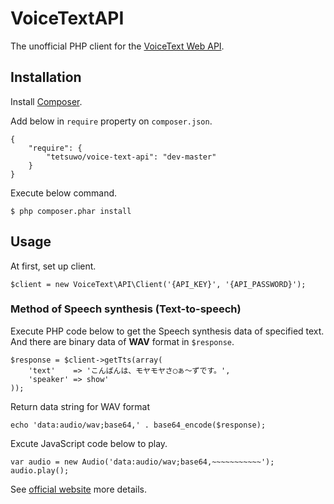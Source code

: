 VoiceTextAPI
============

The unofficial PHP client for the [VoiceText Web API](https://cloud.voicetext.jp/webapi).


Installation
------------

Install [Composer](https://getcomposer.org/).

Add below in `require` property on `composer.json`.

    {
        "require": {
            "tetsuwo/voice-text-api": "dev-master"
        }
    }

Execute below command.

    $ php composer.phar install


Usage
-----

At first, set up client.

    $client = new VoiceText\API\Client('{API_KEY}', '{API_PASSWORD}');


### Method of Speech synthesis (Text-to-speech)

Execute PHP code below to get the Speech synthesis data of specified text.  
And there are binary data of **WAV** format in `$response`.

    $response = $client->getTts(array(
        'text'    => 'こんばんは、モヤモヤさ◯ぁ～ずです。',
        'speaker' => show'
    ));

Return data string for WAV format

    echo 'data:audio/wav;base64,' . base64_encode($response);

Excute JavaScript code below to play.

    var audio = new Audio('data:audio/wav;base64,~~~~~~~~~~~');
    audio.play();


See [official website](https://cloud.voicetext.jp/webapi) more details.
